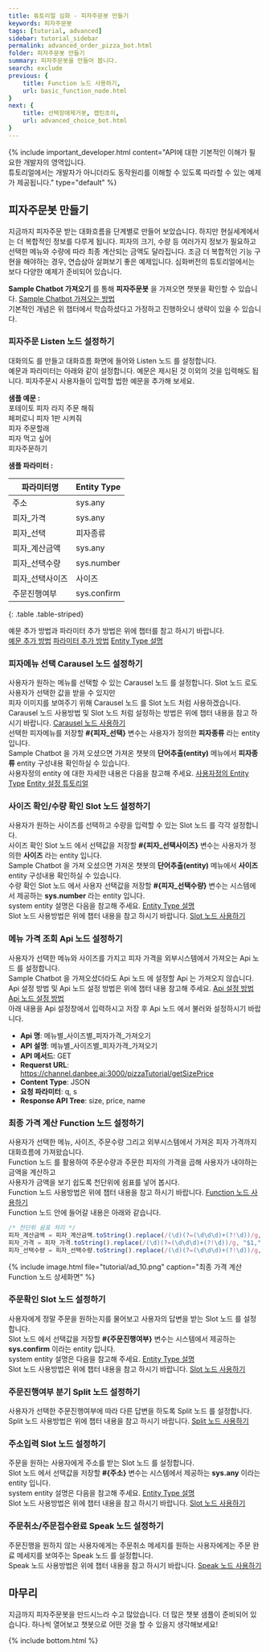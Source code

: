 ```yaml
---
title: 튜토리얼 심화 - 피자주문봇 만들기 
keywords: 피자주문봇
tags: [tutorial, advanced]
sidebar: tutorial_sidebar
permalink: advanced_order_pizza_bot.html
folder: 피자주문봇 만들기
summary: 피자주문봇을 만들어 봅니다.
search: exclude
previous: {
    title: Function 노드 사용하기,
    url: basic_function_node.html
}
next: {
    title: 선택장애제거봇, 캡틴초이,
    url: advanced_choice_bot.html
}
---
```


{% include important_developer.html content="API에 대한 기본적인 이해가 필요한 개발자의 영역입니다. <br /> 튜토리얼에서는 개발자가 아니더라도 동작원리를 이해할 수 있도록 따라할 수 있는 예제가 제공됩니다." type="default" %}

## 피자주문봇 만들기

지금까지 피자주문 받는 대화흐름을 단계별로 만들어 보았습니다. 하지만 현실세계에서는 더 복합적인 정보를 다루게 됩니다. 피자의 크기, 수량 등 여러가지 정보가 필요하고 선택한 메뉴와 수량에 따라 최종 계산되는 금액도 달라집니다. 조금 더 복합적인 기능 구현을 해야하는 경우, 연습삼아 살펴보기 좋은 예제입니다. 심화버전의 튜토리얼에서는 보다 다양한 예제가 준비되어 있습니다. 

**Sample Chatbot 가져오기** 를 통해 **피자주문봇** 을 가져오면 챗봇을 확인할 수 있습니다. <span class="link">[Sample Chatbot 가져오는 방법](/samplebot.html#%EC%83%98%ED%94%8C%EC%B1%97%EB%B4%87-%EA%B0%80%EC%A0%B8%EC%98%A4%EA%B8%B0)</span><br/>
기본적인 개념은 위 챕터에서 학습하셨다고 가정하고 진행하오니 생략이 있을 수 있습니다. <br/>

### 피자주문 Listen 노드 설정하기

대화의도 를 만들고 대화흐름 화면에 들어와 Listen 노드 를 설정합니다. <br/>
예문과 파라미터는 아래와 같이 설정합니다. 예문은 제시된 것 이외의 것을 입력해도 됩니다. 피자주문시 사용자들이 입력할 법한 예문을 추가해 보세요. <br/>

**샘플 예문 :**<br/>
포테이토 피자 라지 주문 해줘<br/>
페퍼로니 피자 1판 시켜줘<br/>
피자 주문할래<br/>
피자 먹고 싶어<br/>
피자주문하기<br/>

**샘플 파라미터 :** <br/>

| 파라미터명             |           Entity Type        |
|-------------------------|------------------------|
| 주소                    | sys.any	    |
| 피자_가격               | sys.any	  |
| 피자_선택               | 피자종류	  |
| 피자_계산금액           | sys.any	  |
| 피자_선택수량	          | sys.number	|
| 피자_선택사이즈          | 사이즈	    |
| 주문진행여부	            | sys.confirm	|
{: .table .table-striped}

예문 추가 방법과 파라미터 추가 방법은 위에 챕터를 참고 하시기 바랍니다. <br/>
<span class="link">[예문 추가 방법](/basic_create_intent.html#intent-%EC%83%9D%EC%84%B1)</span>
<span class="link">[파라미터 추가 방법](/basic_entity_parameter.html#parameter-%EC%B6%94%EA%B0%80)</span>
<span class="link">[Entity Type 설명](/entity.html#%EC%97%94%ED%8B%B0%ED%8B%B0entity)</span>


### 피자메뉴 선택 Carausel 노드 설정하기

사용자가 원하는 메뉴를 선택할 수 있는 Carausel 노드 를 설정합니다. Slot 노드 로도 사용자가 선택한 값을 받을 수 있지만 <br/>
피자 이미지를 보여주기 위해 Carausel 노드 를 Slot 노드 처럼 사용하겠습니다. <br/>
Carausel 노드 사용방법 및 Slot 노드 처럼 설정하는 방법은 위에 챕터 내용을 참고 하시기 바랍니다.
<span class="link">[Carausel 노드 사용하기](/basic_carousel.html)</span> <br/>
선택한 피자메뉴를 저장할 **#{피자_선택}** 변수는 사용자가 정의한 **피자종류** 라는 entity 입니다. <br/>
Sample Chatbot 을 가져 오셨으면 가져온 챗봇의 **단어추출(entity)** 메뉴에서 **피자종류** entity 구성내용 확인하실 수 있습니다.<br/>
사용자정의 entity 에 대한 자세한 내용은 다음을 참고해 주세요.
<span class="link">[사용자정의 Entity Type](/entity.html#%EC%82%AC%EC%9A%A9%EC%9E%90%EC%A0%95%EC%9D%98-entity)</span>
<span class="link">[Entity 설정 튜토리얼](/basic_entity_parameter.html#%EC%97%94%ED%8B%B0%ED%8B%B0entity-%EB%A7%8C%EB%93%A4%EA%B8%B0)</span>


### 사이즈 확인/수량 확인 Slot 노드 설정하기
사용자가 원하는 사이즈를 선택하고 수량을 입력할 수 있는 Slot 노드 를 각각 설정합니다. <br/>
사이즈 확인 Slot 노드 에서 선택값을 저장할 **#{피자_선택사이즈}** 변수는 사용자가 정의한 **사이즈** 라는 entity 입니다. <br/>
Sample Chatbot 을 가져 오셨으면 가져온 챗봇의 **단어추출(entity)** 메뉴에서 **사이즈** entity 구성내용 확인하실 수 있습니다.<br/>
수량 확인 Slot 노드 에서 사용자 선택값을 저장할 **#{피자_선택수량}** 변수는 시스템에서 제공하는 **sys.number** 라는 entity 입니다. <br/>
system entity 설명은 다음을 참고해 주세요.
<span class="link">[Entity Type 설명](/entity.html#%EC%97%94%ED%8B%B0%ED%8B%B0entity)</span><br/>
Slot 노드 사용방법은 위에 챕터 내용을 참고 하시기 바랍니다.
<span class="link">[Slot 노드 사용하기](/basic_slot.html) </span>


### 메뉴 가격 조회 Api 노드 설정하기
사용자가 선택한 메뉴와 사이즈를 가지고 피자 가격을 외부시스템에서 가져오는 Api 노드 를 설정합니다. <br/>
Sample Chatbot 을 가져오셨더라도 Api 노드 에 설정할 Api 는 가져오지 않습니다. <br/>
Api 설정 방법 및 Api 노드 설정 방법은 위에 챕터 내용 참고해 주세요. <span class="link">[Api 설정 방법](/basic_api_node.html#api-%EB%A7%8C%EB%93%A4%EA%B8%B0)</span>
<span class="link">[Api 노드 설정 방법](/basic_api_node.html#api-node-%EB%A7%8C%EB%93%A4%EA%B8%B0)</span><br/>
아래 내용을 Api 설정창에서 입력하시고 저장 후 Api 노드 에서 불러와 설정하시기 바랍니다. <br/>

- **Api 명**:  메뉴별_사이즈별_피자가격_가져오기
- **API 설명**:  메뉴별_사이즈별_피자가격_가져오기
- **API 메서드**:  GET
- **Requerst URL**:  https://channel.danbee.ai:3000/pizzaTutorial/getSizePrice
- **Content Type**:  JSON
- **요청 파라미터**: q, s
- **Response API Tree**: size, price, name


### 최종 가격 계산 Function 노드 설정하기
사용자가 선택한 메뉴, 사이즈, 주문수량 그리고 외부시스템에서 가져온 피자 가격까지 대화흐름에 가져왔습니다. <br/>
Function 노드 를 활용하여 주문수량과 주문한 피자의 가격을 곱해 사용자가 내야하는 금액을 계산하고 <br/>
사용자가 금액을 보기 쉽도록 천단위에 쉼표를 넣어 봅시다. <br/>
Function 노드 사용방법은 위에 챕터 내용을 참고 하시기 바랍니다.
<span class="link">[Function 노드 사용하기](/basic_function_node.html#function-node-%EB%A5%BC-%ED%99%9C%EC%9A%A9%ED%95%98%EC%97%AC-%EB%B3%80%EC%88%98%EA%B0%92%EC%9D%84-%EA%B0%80%EA%B3%B5%ED%95%98%EA%B8%B0) </span><br/>
Function 노드 안에 들어갈 내용은 아래와 같습니다. <br/>

```js
/* 천단위 쉼표 처리 */
피자_계산금액 = 피자_계산금액.toString().replace(/(\d)(?=(\d\d\d)+(?!\d))/g, "$1,");
피자_가격 = 피자_가격.toString().replace(/(\d)(?=(\d\d\d)+(?!\d))/g, "$1,");
피자_선택수량 = 피자_선택수량.toString().replace(/(\d)(?=(\d\d\d)+(?!\d))/g, "$1,");
````


{% include image.html file="tutorial/ad_10.png"  caption="최종 가격 계산 Function 노드 상세화면" %}

### 주문확인 Slot 노드 설정하기
사용자에게 정말 주문을 원하는지를 물어보고 사용자의 답변을 받는 Slot 노드 를 설정합니다. <br/>
Slot 노드 에서 선택값을 저장할 **#{주문진행여부}** 변수는 시스템에서 제공하는 **sys.confirm** 이라는 entity 입니다. <br/>
system entity 설명은 다음을 참고해 주세요.
<span class="link">[Entity Type 설명](/entity.html#%EC%97%94%ED%8B%B0%ED%8B%B0entity)</span><br/>
Slot 노드 사용방법은 위에 챕터 내용을 참고 하시기 바랍니다.
<span class="link">[Slot 노드 사용하기](/basic_slot.html) </span>


### 주문진행여부 분기 Split 노드 설정하기
사용자가 선택한 주문진행여부에 따라 다른 답변을 하도록 Split 노드 를 설정합니다.<br/>
Split 노드 사용방법은 위에 챕터 내용을 참고 하시기 바랍니다.
<span class="link">[Split 노드 사용하기](/basic_split.html#split-node) </span>


### 주소입력 Slot 노드 설정하기
주문을 원하는 사용자에게 주소를 받는 Slot 노드 를 설정합니다. <br/>
Slot 노드 에서 선택값을 저장할 **#{주소}** 변수는 시스템에서 제공하는 **sys.any** 이라는 entity 입니다. <br/>
system entity 설명은 다음을 참고해 주세요.
<span class="link">[Entity Type 설명](/entity.html#%EC%97%94%ED%8B%B0%ED%8B%B0entity)</span><br/>
Slot 노드 사용방법은 위에 챕터 내용을 참고 하시기 바랍니다.
<span class="link">[Slot 노드 사용하기](/basic_slot.html) </span>

### 주문취소/주문접수완료 Speak 노드 설정하기
주문진행을 원하지 않는 사용자에게는 주문취소 메세지를 원하는 사용자에게는 주문 완료 메세지를 보여주는 Speak 노드 를 설정합니다.<br/>
Speak 노드 사용방법은 위에 챕터 내용을 참고 하시기 바랍니다.
<span class="link">[Speak 노드 사용하기](/basic_listen_speak.html#speak-node) </span>


## 마무리
지금까지 피자주문봇을 만드시느라 수고 많았습니다. 더 많은 챗봇 샘플이 준비되어 있습니다. 하나씩 열어보고 챗봇으로 어떤 것을 할 수 있을지 생각해보세요!




{% include bottom.html %}